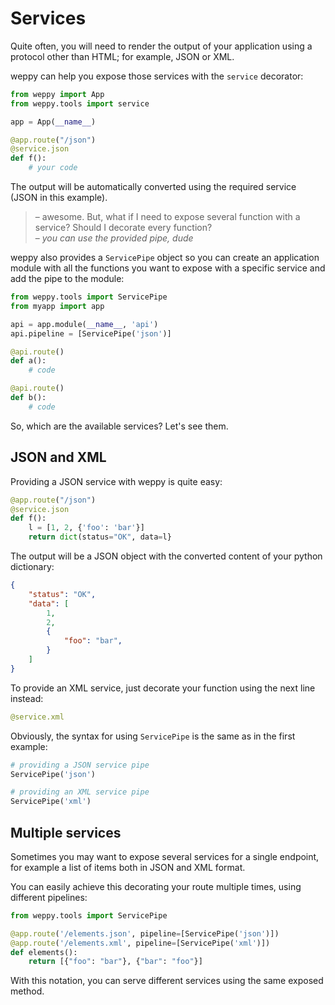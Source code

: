 Services
========

Quite often, you will need to render the output of your application using a
protocol other than HTML; for example, JSON or XML.

weppy can help you expose those services with the `service` decorator:

```python
from weppy import App
from weppy.tools import service

app = App(__name__)

@app.route("/json")
@service.json
def f():
    # your code
```
The output will be automatically converted using the required service
(JSON in this example).

> – awesome. But, what if I need to expose several function with a service?
Should I decorate every function?   
> – *you can use the provided pipe, dude*

weppy also provides a `ServicePipe` object so you can create an application module with all the functions you want to expose with a specific service and add the pipe to the module:

```python
from weppy.tools import ServicePipe
from myapp import app

api = app.module(__name__, 'api')
api.pipeline = [ServicePipe('json')]

@api.route()
def a():
    # code

@api.route()
def b():
    # code
```

So, which are the available services? Let's see them.

JSON and XML
------------

Providing a JSON service with weppy is quite easy:

```python
@app.route("/json")
@service.json
def f():
    l = [1, 2, {'foo': 'bar'}]
    return dict(status="OK", data=l}
```

The output will be a JSON object with the converted content of your python
dictionary:

```json
{
    "status": "OK",
    "data": [
        1,
        2,
        {
            "foo": "bar",
        }
    ]
}
```

To provide an XML service, just decorate your function using the next line
instead:

```python
@service.xml
```

Obviously, the syntax for using `ServicePipe` is the same as in the 
first example:

```python
# providing a JSON service pipe
ServicePipe('json')

# providing an XML service pipe
ServicePipe('xml')
```

Multiple services
-----------------

Sometimes you may want to expose several services for a single endpoint, for example a list of items both in JSON and XML format.

You can easily achieve this decorating your route multiple times, using different pipelines:

```python
from weppy.tools import ServicePipe

@app.route('/elements.json', pipeline=[ServicePipe('json')])
@app.route('/elements.xml', pipeline=[ServicePipe('xml')])
def elements():
    return [{"foo": "bar"}, {"bar": "foo"}]
```

With this notation, you can serve different services using the same exposed method.
